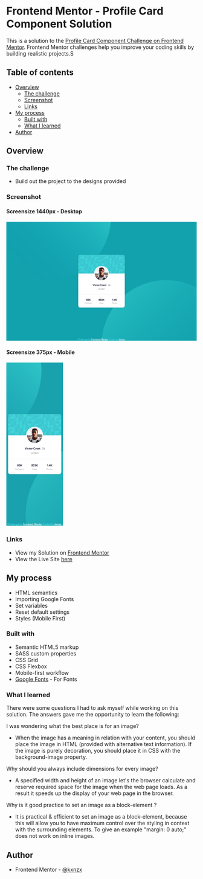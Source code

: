 # Frontend Mentor - Profile Card Component Solution

This is a solution to the [Profile Card Component Challenge on Frontend Mentor](https://www.frontendmentor.io/challenges/profile-card-component-cfArpWshJ). Frontend Mentor challenges help you improve your coding skills by building realistic projects.S

## Table of contents

- [Overview](#overview)
  - [The challenge](#the-challenge)
  - [Screenshot](#screenshot)
  - [Links](#links)
- [My process](#my-process)
  - [Built with](#built-with)
  - [What I learned](#what-i-learned)
- [Author](#author)

## Overview

### The challenge

- Build out the project to the designs provided

### Screenshot

#### Screensize 1440px - Desktop

![Desktop](images/Screenshot1.png)

#### Screensize 375px - Mobile

<img src="images/Screenshot2.png" alt="Mobile" width="150px">

### Links

- View my Solution on [Frontend Mentor](https://www.frontendmentor.io/solutions/profile-card-component-with-css-grid-and-flexbox-By55o32zq)
- View the Live Site [here](https://kxnzx.github.io/profile-card-component/)

## My process

- HTML semantics
- Importing Google Fonts
- Set variables
- Reset default settings
- Styles (Mobile First)

### Built with

- Semantic HTML5 markup
- SASS custom properties
- CSS Grid
- CSS Flexbox
- Mobile-first workflow
- [Google Fonts](https://fonts.google.com/) - For Fonts

### What I learned

There were some questions I had to ask myself while working on this solution. The answers gave me the opportunity to learn the following:

I was wondering what the best place is for an image?

- When the image has a meaning in relation with your content, you should place the image in HTML (provided with alternative text information). If the image is purely decoration, you should place it in CSS with the background-image property.

Why should you always include dimensions for every image?

- A specified width and height of an image let's the browser calculate and reserve required space for the image when the web page loads. As a result it speeds up the display of your web page in the browser.

Why is it good practice to set an image as a block-element ?

- It is practical & efficient to set an image as a block-element, because this will allow you to have maximum control over the styling in context with the surrounding elements. To give an example "margin: 0 auto;" does not work on inline images.

## Author

- Frontend Mentor - [@kxnzx](https://www.frontendmentor.io/profile/kxnzx)
